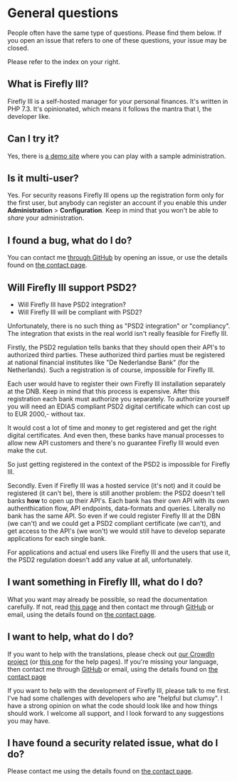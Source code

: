 # General questions

People often have the same type of questions. Please find them below. If you open an issue that refers to one of these questions, your issue may be closed.

Please refer to the index on your right.

## What is Firefly III?

Firefly III is a self-hosted manager for your personal finances. It's written in PHP 7.3. It's opinionated, which means it follows the mantra that I, the developer like.

## Can I try it?

Yes, there is [a demo site](https://demo.firefly-iii.org/) where you can play with a sample administration.

## Is it multi-user?

Yes. For security reasons Firefly III opens up the registration form only for the first user, but anybody can register an account if you enable this under **Administration** &gt; **Configuration**. Keep in mind that you won't be able to _share_ your administration.

## I found a bug, what do I do?

You can contact me [through GitHub](https://github.com/firefly-iii/firefly-iii/) by opening an issue, or use the details found on [the contact page](https://docs.firefly-iii.org/contact/contact).

## Will Firefly III support PSD2?

* Will Firefly III have PSD2 integration?
* Will Firefly III will be compliant with PSD2?

Unfortunately, there is no such thing as "PSD2 integration" or "compliancy". The integration that exists in the real world isn't really feasible for Firefly III.

Firstly, the PSD2 regulation tells banks that they should open their API's to authorized third parties. These authorized third parties must be registered at national financial institutes like "De Nederlandse Bank" (for the Netherlands). Such a registration is of course, impossible for Firefly III.

Each user would have to register their own Firefly III installation separately at the DNB. Keep in mind that this process is expensive. After this registration each bank must authorize you separately. To authorize yourself you will need an EDIAS compliant PSD2 digital certificate which can cost up to EUR 2000,- without tax.

It would cost a lot of time and money to get registered and get the right digital certificates. And even then, these banks have manual processes to allow new API customers and there's no guarantee Firefly III would even make the cut.

So just getting registered in the context of the PSD2 is impossible for Firefly III.

Secondly. Even if Firefly III was a hosted service (it's not) and it could be registered (it can't be), there is still another problem: the PSD2 doesn't tell banks **how** to open up their API's. Each bank has their own API with its own authenthication flow, API endpoints, data-formats and queries. Literally no bank has the same API. So even if we could register Firefly III at the DBN (we can't) and we could get a PSD2 compliant certificate (we can't), and get access to the API's (we won't) we would still have to develop separate applications for each single bank.

For applications and actual end users like Firefly III and the users that use it, the PSD2 regulation doesn't add any value at all, unfortunately.

## I want something in Firefly III, what do I do?

What you want may already be possible, so read the documentation carefully. If not, read [this page](general.md) and then contact me through [GitHub](https://github.com/firefly-iii/firefly-iii/) or email, using the details found on [the contact page](https://docs.firefly-iii.org/contact/contact).

## I want to help, what do I do?

If you want to help with the translations, please check out [our CrowdIn project](https://crowdin.com/project/firefly-iii) (or [this one](https://crowdin.com/project/firefly-iii-help) for the help pages). If you're missing your language, then contact me through [GitHub](https://github.com/firefly-iii/firefly-iii/) or email, using the details found on [the contact page](https://docs.firefly-iii.org/contact/contact)

If you want to help with the development of Firefly III, please talk to me first. I've had some challenges with developers who are "helpful but clumsy". I have a strong opinion on what the code should look like and how things should work. I welcome all support, and I look forward to any suggestions you may have.

## I have found a security related issue, what do I do?

Please contact me using the details found on [the contact page](https://docs.firefly-iii.org/contact/contact).

